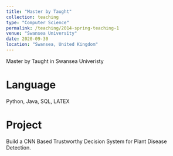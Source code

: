 ```yaml
---
title: "Master by Taught"
collection: teaching
type: "Computer Science"
permalink: /teaching/2014-spring-teaching-1
venue: "Swansea University"
date: 2020-09-30
location: "Swansea, United Kingdom"
---
```


Master by Taught in Swansea Univeristy

Language
======
Python, Java, SQL, LATEX

Project
======
Build a CNN Based Trustworthy Decision System for Plant Disease Detection.
